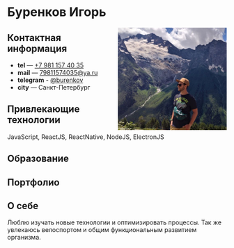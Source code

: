 # Буренков Игорь

<img align="right" width="250" heigth="auto" alt="Буренков Игорь и вид на Джугутурлючат" src="IMG_20210725_113104min.jpg">

## Контактная информация

- **tel** — <a href="tel:+79811574035">+7 981 157 40 35</a>
- **mail** — <a href="mailto:79811574035@ya.ru">79811574035@ya.ru</a>
- **telegram** - <a href="https://t.me/burenkov">@burenkov</a>
- **city** — Санкт-Петербург

## Привлекающие технологии
JavaScript, ReactJS, ReactNative, NodeJS, ElectronJS

## Образование


## Портфолио

## О себе
Люблю изучать новые технологии и оптимизировать процессы.
Так же увлекаюсь велоспортом и общим функциональным развитием организма.

<!--
**EveryBarry/EveryBarry** is a ✨ _special_ ✨ repository because its `README.md` (this file) appears on your GitHub profile.

Here are some ideas to get you started:

- 🔭 I’m currently working on ...
- 🌱 I’m currently learning ...
- 👯 I’m looking to collaborate on ...
- 🤔 I’m looking for help with ...
- 💬 Ask me about ...
- 📫 How to reach me: ...
- 😄 Pronouns: ...
- ⚡ Fun fact: ...
-->
